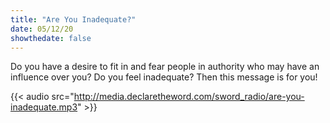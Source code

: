 ```yaml
---
title: "Are You Inadequate?"
date: 05/12/20
showthedate: false
---
```


Do you have a desire to fit in and fear people in authority who may have an influence over you? Do you feel inadequate? Then this message is for you!
<!--more-->
{{< audio src="http://media.declaretheword.com/sword_radio/are-you-inadequate.mp3" >}}
